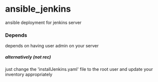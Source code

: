 # ansible_jenkins
ansible deployment for jenkins server

### Depends
depends on having user admin on your server
##### alternatively (not rec)
just change the 'installJenkins.yaml' file to the root user and update your inventory appropriately

